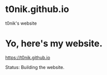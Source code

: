 # t0nik.github.io
t0nik's website
# Yo, here's my website.
https://t0nik.github.io

Status: Building the website.
